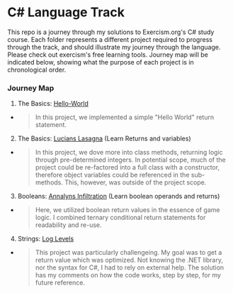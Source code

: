 # C# Language Track

This repo is a journey through my solutions to Exercism.org's C# study course. Each folder represents a different project required to progress through the track, and should illustrate my journey through the language. Please check out exercism's free learning tools. Journey map will be indicated below, showing what the purpose of each project is in chronological order.

### Journey Map

1) The Basics: [Hello-World](./hello-world/HelloWorld.cs)
- > In this project, we implemented a simple "Hello World" return statement.

2) The Basics: [Lucians Lasagna](./lucians-luscious-lasagna/LuciansLusciousLasagna.cs) (Learn Returns and variables)
- > In this project, we dove more into class methods, returning logic through pre-determined integers. In potential scope, much of the project could be re-factored into a full class with a constructor, therefore object variables could be referenced in the sub-methods. This, however, was outside of the project scope.

3) Booleans: [Annalyns Infiltration](./annalyns-infiltration/AnnalynsInfiltration.cs) (Learn boolean operands and returns)
- > Here, we utilized boolean return values in the essence of game logic. I combined ternary conditional return statements for readability and re-use.

4) Strings: [Log Levels](./log-levels/LogLevels.cs)
- > This project was particularly challengeing. My goal was to get a return value which was optimized. Not knowing the .NET library, nor the syntax for C#, I had to rely 
on external help. The solution has my comments on how the code works, step by step, for my future reference.
